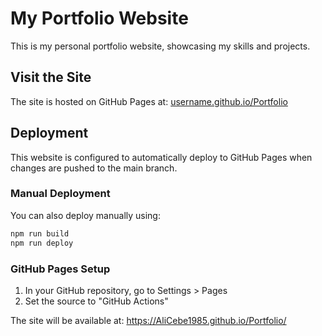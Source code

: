 # My Portfolio Website

This is my personal portfolio website, showcasing my skills and projects.

## Visit the Site
The site is hosted on GitHub Pages at: [username.github.io/Portfolio](https://username.github.io/Portfolio)

## Deployment

This website is configured to automatically deploy to GitHub Pages when changes are pushed to the main branch.

### Manual Deployment

You can also deploy manually using:

```bash
npm run build
npm run deploy
```

### GitHub Pages Setup

1. In your GitHub repository, go to Settings > Pages
2. Set the source to "GitHub Actions"

The site will be available at: https://AliCebe1985.github.io/Portfolio/

